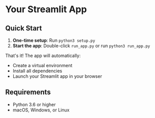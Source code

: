 # Your Streamlit App

## Quick Start

1. **One-time setup**: Run `python3 setup.py`
2. **Start the app**: Double-click `run_app.py` or run `python3 run_app.py`

That's it! The app will automatically:
- Create a virtual environment
- Install all dependencies
- Launch your Streamlit app in your browser

## Requirements
- Python 3.6 or higher
- macOS, Windows, or Linux